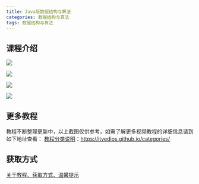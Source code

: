 ```yaml
---
title: Java版数据结构与算法
categories: 数据结构与算法
tags: 数据结构与算法
---
```


## 课程介绍

![](http://oqn6ggw87.bkt.clouddn.com/Java版数据结构与算法.jpg)

<!--more-->

![](http://oqn6ggw87.bkt.clouddn.com/Java版数据结构与算法1.jpg)

![](http://oqn6ggw87.bkt.clouddn.com/Java版数据结构与算法2.jpg)

![](http://oqn6ggw87.bkt.clouddn.com/Java版数据结构与算法3.jpg)

## 更多教程

教程不断整理更新中，以上截图仅供参考，如需了解更多视频教程的详细信息请到如下地址查看：
[教程分类说明](https://itvedios.github.io/categories/)：<https://itvedios.github.io/categories/>

## 获取方式

[关于教程、获取方式、温馨提示](https://itvedios.github.io/about/)
